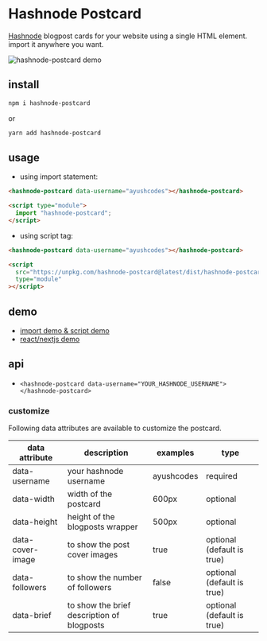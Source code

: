 # Hashnode Postcard

[Hashnode](https://hashnode.com/) blogpost cards for your website using a single HTML element. import it anywhere you want.

![hashnode-postcard demo](https://ik.imagekit.io/ayu/hashnode-postcard-demo_wRLT1g_-o.png?updatedAt=1626945637219)

## install

```bash
npm i hashnode-postcard
```
or

```bash
yarn add hashnode-postcard
```

## usage

- using import statement:
```html
<hashnode-postcard data-username="ayushcodes"></hashnode-postcard>

<script type="module">
  import "hashnode-postcard";
</script>
```

- using script tag:
```html
<hashnode-postcard data-username="ayushcodes"></hashnode-postcard>

<script
  src="https://unpkg.com/hashnode-postcard@latest/dist/hashnode-postcard.umd.js"
  type="module"
></script>
```

## demo
- [import demo & script demo](https://stackblitz.com/edit/hashnode-postcard-demo?file=index.html,index.js)
- [react/nextjs demo](https://stackblitz.com/edit/hashnode-postcard-react-nextjs-demo?file=pages%2Findex.js)

## api
- `<hashnode-postcard data-username="YOUR_HASHNODE_USERNAME"></hashnode-postcard>`

### customize

Following data attributes are available to customize the postcard.

| data attribute   	| description                                	| examples   	| type     	|
|------------------	|--------------------------------------------	|------------	|----------	|
| data-username    	| your hashnode username                     	| ayushcodes 	| required 	|
| data-width       	| width of the postcard                      	| 600px      	| optional 	|
| data-height      	| height of the blogposts wrapper            	| 500px      	| optional 	|
| data-cover-image 	| to show the post cover images              	| true       	| optional (default is true) 	|
| data-followers   	| to show the number of followers            	| false      	| optional (default is true) 	|
| data-brief       	| to show the brief description of blogposts 	| true       	| optional (default is true) 	|
